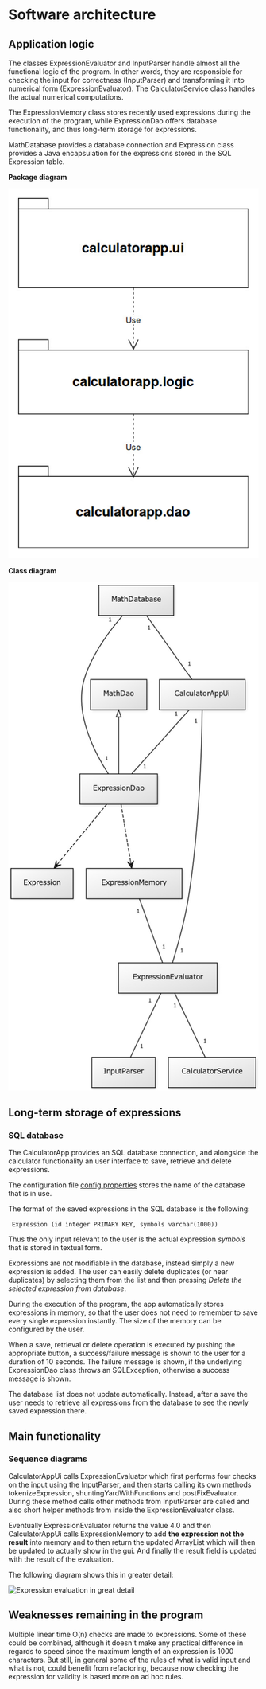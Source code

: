 # Software architecture

## Application logic

The classes ExpressionEvaluator and InputParser handle almost all the functional logic of the program. In other words, they are responsible for checking the input for correctness (InputParser) and transforming it into numerical form (ExpressionEvaluator). The CalculatorService class handles the actual numerical computations. 

The ExpressionMemory class stores recently used expressions during the execution of the program, while ExpressionDao offers database functionality, and thus long-term storage for expressions.

MathDatabase provides a database connection and Expression class provides a Java encapsulation for the expressions stored in the SQL Expression table.

**Package diagram**

![package diagram](https://github.com/Jsos17/CalculatorApp/blob/master/dokumentointi/calculatorapp_package_diagram.jpg)

**Class diagram**

![class diagram](https://github.com/Jsos17/CalculatorApp/blob/master/dokumentointi/calculatorapp_class_diagram.jpg)


## Long-term storage of expressions

### SQL database

The CalculatorApp provides an SQL database connection, and alongside the calculator functionality an user interface to save, retrieve and delete expressions.

The configuration file [config.properties](https://github.com/Jsos17/CalculatorApp/blob/master/CalculatorApp/config.properties) stores the name of the database that is in use.

The format of the saved expressions in the SQL database is the following:

     Expression (id integer PRIMARY KEY, symbols varchar(1000))

Thus the only input relevant to the user is the actual expression *symbols* that is stored in textual form.

Expressions are not modifiable in the database, instead simply a new expression is added. The user can easily delete duplicates (or near duplicates) by selecting them from the list and then pressing *Delete the selected expression from database*. 

During the execution of the program, the app automatically stores expressions in memory, so that the user does not need to remember to save every single expression instantly. The size of the memory can be configured by the user.

When a save, retrieval or delete operation is executed by pushing the appropriate button, a success/failure message is shown to the user for a duration of 10 seconds. The failure message is shown, if the underlying ExpressionDao class throws an SQLException, otherwise  a success message is shown.

The database list does not update automatically. Instead, after a save the user needs to retrieve all expressions from the database to see the newly saved expression there.

## Main functionality

### Sequence diagrams

CalculatorAppUi calls ExpressionEvaluator which first performs four checks on the input using the InputParser, and then starts calling its own methods tokenizeExpression, shuntingYardWithFunctions and postFixEvaluator. During these method calls other methods from InputParser are called and also short helper methods from inside the ExpressionEvaluator class.

Eventually ExpressionEvaluator returns the value 4.0 and then CalculatorAppUi calls ExpressionMemory to add **the expression not the result** into memory and to then return the updated ArrayList which will then be updated to actually show in the gui. And finally the result field is updated with the result of the evaluation.

The following diagram shows this in greater detail:

![Expression evaluation in great detail]()


## Weaknesses remaining in the program

Multiple linear time O(n) checks are made to expressions. Some of these could be combined, although it doesn't make any practical difference in regards to speed since the maximum length of an expression is 1000 characters. But still, in general some of the rules of what is valid input and what is not, could benefit from refactoring, because now checking the expression for validity is based more on ad hoc rules.


